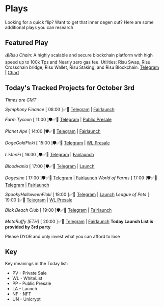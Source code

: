 
# Plays

Looking for a quick flip? Want to get that inner degen out? Here are some additional plays you can research

## Featured Play

💰*Risu Chain*: A highly scalable and secure blockchain platform with high speed up to 100k Tps and Nearly zero gas fee. 
Utilities: Risu Swap, Risu Crosschain bridge, Risu Wallet, Risu Staking, and Risu Blockchain.
[Telegram](https://t.me/RisuChain) | [Chart](https://app.nexuscrypto.com/token/bsc/0x8163100460d2186DE4e700C479D5e87283426D27) 

## Today's Tracked Projects for October 3rd
_Times are GMT_

*Symphony Finance* [ 08:00 ]✅📄
[Telegram](https://t.me/SymphonyFinanceCM) | [Fairlaunch](https://www.pinksale.finance/launchpad/0xc26DA675D11D2794d65BEB63eD1a3a51Ab7029F5?chain=BSC)

*Farm Tycoon* [ 11:00 ]🛡️✅📄
[Telegram](https://t.me/FarmTycoon) | [Public Presale](https://www.pinksale.finance/launchpad/0x803665E3875ECF47Ef450E6BE462e2F17ac40e32?chain=BSC)

*Planet Ape* [ 14:00 ]🛡️✅📄
[Telegram](https://t.me/PlanetApeClub) | [Fairlaunch](https://www.pinksale.finance/launchpad/0x3E0368473Ef62d70247B36BDFaFfC09827B01D27?chain=BSC)

*DogeGoldFloki* [ 15:00 ]🛡️✅📄
[Telegram](https://t.me/Doge_Gold_Floki) | [WL Presale](https://www.pinksale.finance/launchpad/0xF67e7359dBd414bD12cebCa96d5D42A660cfe099?chain=BSC)

*ListenFi* [ 16:00 ]🛡️✅📄
[Telegram](https://t.me/ListenFi) | [Fairlaunch](https://www.pinksale.finance/launchpad/0x037bD3aea9661139ad1908F29b71794e94337d4f?chain=BSC)

*Bloodvania* [ 17:00 ]🛡️✅📄
[Telegram](https://t.me/Bloodvania) | [Launch](https://poocoin.app/tokens/0x82f32BA50263073aB97602d186Ee921C56967aCe)

*Dogesino* [ 17:00 ]🛡️✅📄
[Telegram](https://t.me/DogeSino_Official) | [Fairlaunch](https://irp.cdn-website.com/1b45ecb9/files/uploaded/Dogesino_AuditReport_InterFi.pdf)
*World of Farms* [ 17:00 ]🛡️✅📄
[Telegram](https://t.me/WorldOfFarms) | [Fairlaunch](https://www.pinksale.finance/launchpad/0x3271231ca9F4B0003ebdaFfB7C927db4B259ADC5?chain=BSC)

*SpookyHalloweenFloki* [ 18:00 ]✅📄
[Telegram](https://t.me/SpookyHalloweenFloki) | [Launch](https://poocoin.app/tokens/0x9f59E79127fAD40bBC26c1eC6578d345AF40bD1f)
*League of Pets* [ 19:00 ]✅📄
[Telegram](https://t.me/leagueofpets) | [WL Presale](https://gempad.app/presale/0x21402aa07c9764B997Ee8476cBB33d37023f8116?chainId=56)

*Blok Beach Club* [ 19:00 ]🛡️✅📄
[Telegram](https://t.me/BlokOfficial) | [Fairlaunch](https://www.pinksale.finance/launchpad/0xb0066b31d915923F3a2ba598963182dC9a561566?chain=BSC)

*MetaRuffy [ETH]* [ 20:00 ]✅📄
[Telegram](https://t.me/metaruffy_international) | [Fairlaunch](https://www.pinksale.finance/launchpad/0x9080892d77c0013FCd435cdd5b90C275d9b55998?chain=ETH)
**Today Launch List is provided by 3rd party**

Please DYOR and only invest what you can afford to lose

## Key
Key meanings in the Today list:

- PV - Private Sale
- WL - WhiteList
- PP - Public Presale
- LA - Launch
- NF - NFT
- UN - Unicrypt